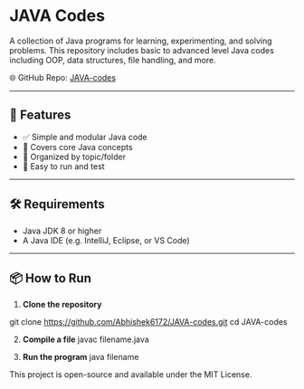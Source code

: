 # JAVA Codes

A collection of Java programs for learning, experimenting, and solving problems. This repository includes basic to advanced level Java codes including OOP, data structures, file handling, and more.

🌐 GitHub Repo: [JAVA-codes](https://github.com/Abhishek6172/JAVA-codes.git)

---

## 🚀 Features

- ✅ Simple and modular Java code
- 🔁 Covers core Java concepts
- 📁 Organized by topic/folder
- 🧪 Easy to run and test

---

## 🛠️ Requirements

- Java JDK 8 or higher
- A Java IDE (e.g. IntelliJ, Eclipse, or VS Code)

---

## 📦 How to Run

1. **Clone the repository**

git clone https://github.com/Abhishek6172/JAVA-codes.git
cd JAVA-codes

2. **Compile a file**
javac filename.java

3. **Run the program**
java filename


This project is open-source and available under the MIT License.
